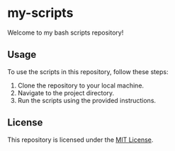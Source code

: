 # my-scripts

Welcome to my bash scripts repository!

## Usage

To use the scripts in this repository, follow these steps:

1. Clone the repository to your local machine.
2. Navigate to the project directory.
3. Run the scripts using the provided instructions.

## License

This repository is licensed under the [MIT License](LICENSE).

